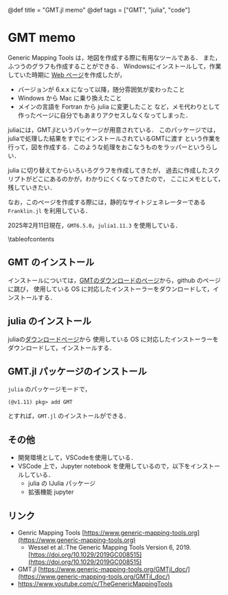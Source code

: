 @def title = "GMT.jl memo"
@def tags = ["GMT", "julia", "code"]

# GMT memo

Generic Mapping Tools は，地図を作成する際に有用なツールである．
また，ふつうのグラフも作成することができる．
Windowsにインストールして，作業していた時期に [Web ページ](http://home.kanto-gakuin.ac.jp/~nmaeda/gmtpk/)を作成したが，
* バージョンが 6.x.x になって以降，随分雰囲気が変わったこと
* Windows から Mac に乗り換えたこと
* メインの言語を Fortran から julia に変更したこと
など，メモ代わりとして作ったページに自分でもあまりアクセスしなくなってしまった．

juliaには，GMT.jlというパッケージが用意されている．
このパッケージでは，juliaで処理した結果をすでにインストールされているGMTに渡す
という作業を行って，図を作成する．このような処理をおこなうものをラッパーというらしい．

julia に切り替えてからいろいろグラフを作成してきたが，
過去に作成したスクリプトがどこにあるのかが，わかりにくくなってきたので，
ここにメモとして，残していきたい．

なお，このページを作成する際には，静的なサイトジェネレーターである `Franklin.jl` を利用している．

2025年2月11日現在，`GMT6.5.0`，`julia1.11.3` を使用している．

\tableofcontents <!-- you can use \toc as well -->

## GMT のインストール
インストールについては，[GMTのダウンロードのページ](https://www.generic-mapping-tools.org/download/)から，github のページに跳び，
使用している OS に対応したインストーラーをダウンロードして，インストールする．

## julia のインストール

juliaの[ダウンロードページ](https://julialang.org/downloads/)から
使用している OS に対応したインストーラーをダウンロードして，インストールする．

## GMT.jl パッケージのインストール
`julia` のパッケージモードで，

```
(@v1.11) pkg> add GMT
```
とすれば，`GMT.jl` のインストールができる．

## その他

* 開発環境として，VSCodeを使用している．
* VSCode 上で，Jupyter notebook を使用しているので，以下をインストールしている．
  * julia の IJulia パッケージ
  * 拡張機能 jupyter 

## リンク
* Genric Mapping Tools [https://www.generic-mapping-tools.org](https://www.generic-mapping-tools.org)
  * Wessel et al.:The Generic Mapping Tools Version 6, 2019. [https://doi.org/10.1029/2019GC008515](https://doi.org/10.1029/2019GC008515) 
* GMT.jl [https://www.generic-mapping-tools.org/GMTjl_doc/](https://www.generic-mapping-tools.org/GMTjl_doc/)
* https://www.youtube.com/c/TheGenericMappingTools
